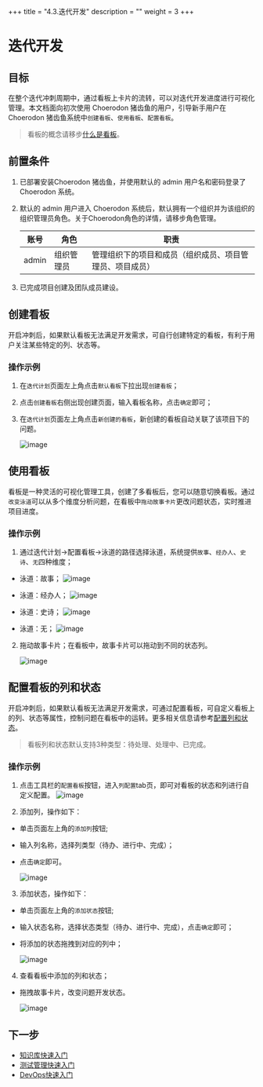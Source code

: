 +++
title = "4.3.迭代开发"
description = ""
weight = 3
+++

# 迭代开发
## 目标
在整个迭代冲刺周期中，通过看板上卡片的流转，可以对迭代开发进度进行可视化管理。本文档面向初次使用 Choerodon 猪齿鱼的用户，引导新手用户在 Choerodon 猪齿鱼系统中`创建看板`、`使用看板`、`配置看板`。

> 看板的概念请移步[什么是看板](../../.././user-guide/cooperation/iteration-plan/whatisboard)。

## 前置条件
1. 已部署安装Choerodon 猪齿鱼，并使用默认的 admin 用户名和密码登录了 Choerodon 系统。
2. 默认的 admin 用户进入 Choerodon 系统后，默认拥有一个组织并为该组织的组织管理员角色。关于Choerodon角色的详情，请移步角色管理。

    |账号|角色|职责|
    |---|---|---|
    |admin|组织管理员|管理组织下的项目和成员（组织成员、项目管理员、项目成员）|
3. 已完成项目创建及团队成员建设。

## 创建看板
开启冲刺后，如果默认看板无法满足开发需求，可自行创建特定的看板，有利于用户关注某些特定的列、状态等。

### 操作示例
1. 在`迭代计划`页面左上角点击`默认看板`下拉出现`创建看板`；
2. 点击`创建看板`右侧出现创建页面，输入看板名称，点击`确定`即可； 
3. 在`迭代计划`页面左上角点击`新创建的看板`，新创建的看板自动关联了该项目下的问题。
     
    ![image](/docs/quick-start/agile/image/agile_15.png)

## 使用看板
看板是一种灵活的可视化管理工具，创建了多看板后，您可以随意切换看板。通过`改变泳道`可以从多个维度分析问题，在看板中`拖动故事卡片`更改问题状态，实时推进项目进度。

### 操作示例
1. 通过迭代计划->配置看板->泳道的路径选择泳道，系统提供`故事`、`经办人`、`史诗`、`无`四种维度；

 * 泳道：故事；
    ![image](/docs/quick-start/agile/image/agile_16.png)

 * 泳道：经办人；
    ![image](/docs/quick-start/agile/image/agile_17.png)

 * 泳道：史诗；
    ![image](/docs/quick-start/agile/image/agile_18.png)

 * 泳道：无；
    ![image](/docs/quick-start/agile/image/agile_19.png)

2. 拖动故事卡片；在看板中，故事卡片可以拖动到不同的状态列。

    ![image](/docs/quick-start/agile/image/agile_20.png)

## 配置看板的列和状态
开启冲刺后，如果默认看板无法满足开发需求，可通过配置看板，可自定义看板上的列、状态等属性，控制问题在看板中的运转。更多相关信息请参考[配置列和状态](../../.././user-guide/cooperation/iteration-plan/config/)。

> 看板列和状态默认支持3种类型：待处理、处理中、已完成。

### 操作示例
1. 点击工具栏的`配置看板`按钮，进入`列配置`tab页，即可对看板的状态和列进行自定义配置。 
    ![image](/docs/quick-start/agile/image/agile_12.png)

2. 添加列，操作如下：

 * 单击页面左上角的`添加列`按钮;
 * 输入列名称，选择列类型（待办、进行中、完成）；
 * 点击`确定`即可。

    ![image](/docs/quick-start/agile/image/agile_11.png)

3. 添加状态，操作如下：

 * 单击页面左上角的`添加状态`按钮;
 * 输入状态名称，选择状态类型（待办、进行中、完成），点击`确定`即可；
 * 将添加的状态拖拽到对应的列中；

    ![image](/docs/quick-start/agile/image/agile_13.png)

4. 查看看板中添加的列和状态；

 * 拖拽故事卡片，改变问题开发状态。

    ![image](/docs/quick-start/agile/image/agile_14.png)

## 下一步
- [知识库快速入门](../../../quick-start/knowledge/)
- [测试管理快速入门](../../../quick-start/test/)
- [DevOps快速入门](../../../quick-start/devops/)


